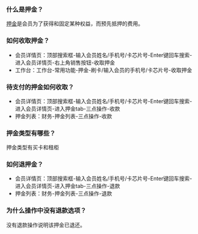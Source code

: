 ### 什么是押金？

[押金](https://alanfit.github.io/AlanHelpDoc/阿懒工作室版本/基本概念/押金)是会员为了获得和固定某种权益，而预先抵押的费用。

### 如何收取押金？

- 会员详情页：顶部搜索框-输入会员姓名/手机号/卡芯片号-Enter键回车搜索-进入会员详情页-右上角销售按钮-收取押金
- 工作台：工作台-常用功能-押金-刷卡/输入会员的手机号/卡芯片号-收取押金

### 待支付的押金如何收取？

- 会员详情页：顶部搜索框-输入会员姓名/手机号/卡芯片号-Enter键回车搜索-进入会员详情页-进入押金tab-三点操作-收款
- 押金列表：财务-押金列表-三点操作-收款

### 押金类型有哪些？

押金类型有买卡和租柜

### 如何退押金？

- 会员详情页：顶部搜索框-输入会员姓名/手机号/卡芯片号-Enter键回车搜索-进入会员详情页-进入押金tab-三点操作-退款
- 押金列表：财务-押金列表-三点操作-退款

### 为什么操作中没有退款选项？

没有退款操作说明该押金已退还。